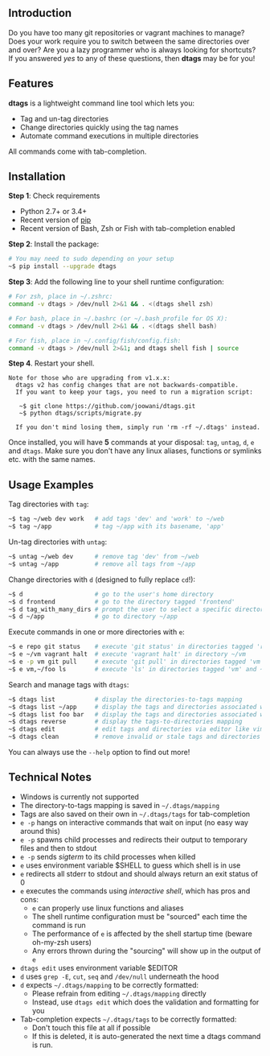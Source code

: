 ## Introduction

Do you have too many git repositories or vagrant machines to manage? Does your 
work require you to switch between the same directories over and over? Are you 
a lazy programmer who is always looking for shortcuts? If you answered *yes* to
any of these questions, then **dtags** may be for you!

## Features

**dtags** is a lightweight command line tool which lets you:

* Tag and un-tag directories
* Change directories quickly using the tag names
* Automate command executions in multiple directories

All commands come with tab-completion.

## Installation

**Step 1**: Check requirements

* Python 2.7+ or 3.4+ 
* Recent version of [pip](https://pip.pypa.io) 
* Recent version of Bash, Zsh or Fish with tab-completion enabled

**Step 2**: Install the package:
```bash
# You may need to sudo depending on your setup
~$ pip install --upgrade dtags
```

**Step 3**: Add the following line to your shell runtime configuration:
```bash
# For zsh, place in ~/.zshrc:
command -v dtags > /dev/null 2>&1 && . <(dtags shell zsh)

# For bash, place in ~/.bashrc (or ~/.bash_profile for OS X):
command -v dtags > /dev/null 2>&1 && . <(dtags shell bash)

# For fish, place in ~/.config/fish/config.fish:
command -v dtags > /dev/null 2>&1; and dtags shell fish | source
```

**Step 4**. Restart your shell.

    Note for those who are upgrading from v1.x.x:
      dtags v2 has config changes that are not backwards-compatible.
      If you want to keep your tags, you need to run a migration script:
      
       ~$ git clone https://github.com/joowani/dtags.git
       ~$ python dtags/scripts/migrate.py
       
      If you don't mind losing them, simply run 'rm -rf ~/.dtags' instead.


Once installed, you will have **5** commands at your disposal: `tag`, `untag`, 
`d`, `e` and `dtags`. Make sure you don't have any linux aliases, functions or 
symlinks etc. with the same names.

## Usage Examples

Tag directories with `tag`:
```bash
~$ tag ~/web dev work   # add tags 'dev' and 'work' to ~/web
~$ tag ~/app            # tag ~/app with its basename, 'app'
```

Un-tag directories with `untag`:
```bash
~$ untag ~/web dev      # remove tag 'dev' from ~/web
~$ untag ~/app          # remove all tags from ~/app 
```

Change directories with `d` (designed to fully replace `cd`!):
```bash
~$ d                    # go to the user's home directory 
~$ d frontend           # go to the directory tagged 'frontend'
~$ d tag_with_many_dirs # prompt the user to select a specific directory         
~$ d ~/app              # go to directory ~/app
```

Execute commands in one or more directories with `e`:
```bash
~$ e repo git status    # execute 'git status' in directories tagged 'repo'
~$ e ~/vm vagrant halt  # execute 'vagrant halt' in directory ~/vm
~$ e -p vm git pull     # execute 'git pull' in directories tagged 'vm' in parallel
~$ e vm,~/foo ls        # execute 'ls' in directories tagged 'vm' and ~/foo
```

Search and manage tags with `dtags`:
```bash
~$ dtags list 		    # display the directories-to-tags mapping
~$ dtags list ~/app     # display the tags and directories associated with ~/app
~$ dtags list foo bar   # display the tags and directories associated with 'foo' or 'bar'
~$ dtags reverse        # display the tags-to-directories mapping
~$ dtags edit           # edit tags and directories via editor like vim
~$ dtags clean          # remove invalid or stale tags and directories
```

You can always use the `--help` option to find out more!

## Technical Notes

* Windows is currently not supported
* The directory-to-tags mapping is saved in `~/.dtags/mapping`
* Tags are also saved on their own in `~/.dtags/tags` for tab-completion
* `e -p` hangs on interactive commands that wait on input (no easy way around this)
* `e -p` spawns child processes and redirects their output to temporary files and then to stdout
* `e -p` sends *sigterm* to its child processes when killed
* `e` uses environment variable $SHELL to guess which shell is in use
* `e` redirects all stderr to stdout and should always return an exit status of 0
* `e` executes the commands using *interactive shell*, which has pros and cons:
    * `e` can properly use linux functions and aliases
    * The shell runtime configuration must be "sourced" each time the command is run
    * The performance of `e` is affected by the shell startup time (beware oh-my-zsh users)
    * Any errors thrown during the "sourcing" will show up in the output of `e`
* `dtags edit` uses environment variable $EDITOR
* `d` uses `grep -E`, `cut`, `seq` and `/dev/null` underneath the hood
* `d` expects `~/.dtags/mapping` to be correctly formatted:
    *  Please refrain from editing `~/.dtags/mapping` directly
    *  Instead, use `dtags edit` which does the validation and formatting for you
* Tab-completion expects `~/.dtags/tags` to be correctly formatted:
    * Don't touch this file at all if possible
    * If this is deleted, it is auto-generated the next time a dtags command is run.
